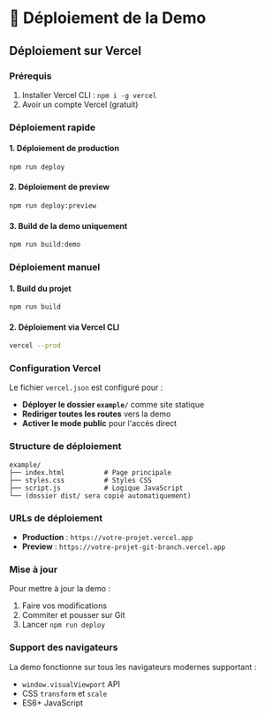 # 🚀 Déploiement de la Demo

## Déploiement sur Vercel

### Prérequis

1. Installer Vercel CLI : `npm i -g vercel`
2. Avoir un compte Vercel (gratuit)

### Déploiement rapide

#### 1. Déploiement de production

```bash
npm run deploy
```

#### 2. Déploiement de preview

```bash
npm run deploy:preview
```

#### 3. Build de la demo uniquement

```bash
npm run build:demo
```

### Déploiement manuel

#### 1. Build du projet

```bash
npm run build
```

#### 2. Déploiement via Vercel CLI

```bash
vercel --prod
```

### Configuration Vercel

Le fichier `vercel.json` est configuré pour :

- **Déployer le dossier `example/`** comme site statique
- **Rediriger toutes les routes** vers la demo
- **Activer le mode public** pour l'accès direct

### Structure de déploiement

```
example/
├── index.html          # Page principale
├── styles.css          # Styles CSS
├── script.js           # Logique JavaScript
└── (dossier dist/ sera copié automatiquement)
```

### URLs de déploiement

- **Production** : `https://votre-projet.vercel.app`
- **Preview** : `https://votre-projet-git-branch.vercel.app`

### Mise à jour

Pour mettre à jour la demo :

1. Faire vos modifications
2. Commiter et pousser sur Git
3. Lancer `npm run deploy`

### Support des navigateurs

La demo fonctionne sur tous les navigateurs modernes supportant :

- `window.visualViewport` API
- CSS `transform` et `scale`
- ES6+ JavaScript
